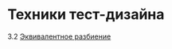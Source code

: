 # Техники тест-дизайна

3.2 [Эквивалентное разбиение](https://docs.google.com/spreadsheets/d/1b6gn4-3Hr9myTB9uMAUzDG3W_R0jECQbY-M_L1vZqdI/edit?usp=sharing)
